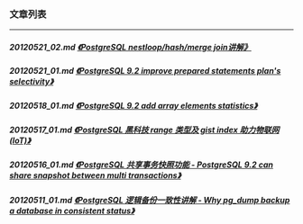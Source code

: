 ### 文章列表  
----  
##### 20120521_02.md   [《PostgreSQL nestloop/hash/merge join讲解》](20120521_02.md)  
##### 20120521_01.md   [《PostgreSQL 9.2 improve prepared statements plan's selectivity》](20120521_01.md)  
##### 20120518_01.md   [《PostgreSQL 9.2 add array elements statistics》](20120518_01.md)  
##### 20120517_01.md   [《PostgreSQL 黑科技 range 类型及 gist index 助力物联网(IoT)》](20120517_01.md)  
##### 20120516_01.md   [《PostgreSQL 共享事务快照功能 - PostgreSQL 9.2 can share snapshot between multi transactions》](20120516_01.md)  
##### 20120511_01.md   [《PostgreSQL 逻辑备份一致性讲解 - Why pg_dump backup a database in consistent status》](20120511_01.md)  
